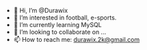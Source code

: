 - 👋 Hi, I’m @Durawix
- 👀 I’m interested in football, e-sports.
- 🌱 I’m currently learning MySQL
- 💞️ I’m looking to collaborate on ...
- 📫 How to reach me: durawix.2k@gmail.com

<!---
Durawix/Durawix is a ✨ special ✨ repository because its `README.md` (this file) appears on your GitHub profile.
You can click the Preview link to take a look at your changes.
--->
